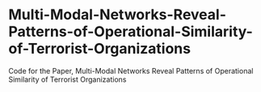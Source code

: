 # Multi-Modal-Networks-Reveal-Patterns-of-Operational-Similarity-of-Terrorist-Organizations
Code for the Paper, Multi-Modal Networks Reveal Patterns of Operational Similarity of Terrorist Organizations
